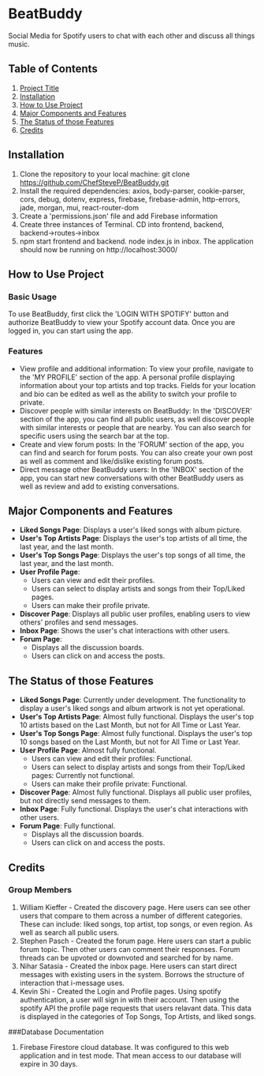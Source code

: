 # BeatBuddy
Social Media for Spotify users to chat with each other and discuss all things music.
## Table of Contents
1. [Project Title](#beatbuddy)
2. [Installation](#installation)
3. [How to Use Project](#how-to-use-project)
4. [Major Components and Features](#major-components-and-features)
5. [The Status of those Features](#the-status-of-those-features)
6. [Credits](#credits)
## Installation 
1. Clone the repository to your local machine: git clone https://github.com/ChefSteveP/BeatBuddy.git
2. Install the required dependencies: axios, body-parser, cookie-parser, cors, debug, dotenv, express, firebase, firebase-admin, http-errors, jade, morgan, mui, react-router-dom
3. Create a 'permissions.json' file and add Firebase information
4. Create three instances of Terminal. CD into frontend, backend, backend->routes->inbox
5. npm start frontend and backend. node index.js in inbox.
The application should now be running on http://localhost:3000/
## How to Use Project
### Basic Usage
To use BeatBuddy, first click the 'LOGIN WITH SPOTIFY' button and authorize BeatBuddy to view your Spotify account data. Once you are logged in, you can start using the app.
### Features
- View profile and additional information: To view your profile, navigate to the 'MY PROFILE' section of the app. A personal profile displaying information about your top artists and top tracks. Fields for your location and bio can be edited as well as the ability to switch your profile to private.
- Discover people with similar interests on BeatBuddy: In the 'DISCOVER' section of the app, you can find all public users, as well discover people with similar interests or people that are nearby. You can also search for specific users using the search bar at the top.
- Create and view forum posts: In the 'FORUM' section of the app, you can find and search for forum posts. You can also create your own post as well as comment and like/dislike existing forum posts.
- Direct message other BeatBuddy users: In the 'INBOX' section of the app, you can start new conversations with other BeatBuddy users as well as review and add to existing conversations.
## Major Components and Features

-   **Liked Songs Page**: Displays a user's liked songs with album picture.
-   **User's Top Artists Page**: Displays the user's top artists of all time, the last year, and the last month.
-   **User's Top Songs Page**: Displays the user's top songs of all time, the last year, and the last month.
-   **User Profile Page**:
    -   Users can view and edit their profiles.
    -   Users can select to display artists and songs from their Top/Liked pages.
    -   Users can make their profile private.
-   **Discover Page**: Displays all public user profiles, enabling users to view others' profiles and send messages.
-   **Inbox Page**: Shows the user's chat interactions with other users.
-   **Forum Page**:
    -   Displays all the discussion boards.
    -   Users can click on and access the posts.
## The Status of those Features

-   **Liked Songs Page**: Currently under development. The functionality to display a user's liked songs and album artwork is not yet operational.
-   **User's Top Artists Page**: Almost fully functional. Displays the user's top 10 artists based on the Last Month, but not for All Time or Last Year.
-   **User's Top Songs Page**: Almost fully functional. Displays the user's top 10 songs based on the Last Month, but not for All Time or Last Year.
-   **User Profile Page**: Almost fully functional.
    -   Users can view and edit their profiles: Functional.
    -   Users can select to display artists and songs from their Top/Liked pages: Currently not functional.
    -   Users can make their profile private: Functional.
-   **Discover Page**: Almost fully functional. Displays all public user profiles, but not directly send messages to them.
-   **Inbox Page**: Fully functional. Displays the user's chat interactions with other users.
-   **Forum Page**: Fully functional.
    -   Displays all the discussion boards.
    -   Users can click on and access the posts.
## Credits
### Group Members
  1. William Kieffer - Created the discovery page. Here users can see other users that compare to them across a number of different categories. These can include: liked songs, top artist, top songs, or even region. As well as search all public users. 
  2. Stephen Pasch - Created the forum page. Here users can start a public forum topic. Then other users can comment their responses. Forum threads can be upvoted or downvoted and searched for by name.
  3. Nihar Satasia - Created the inbox page. Here users can start direct messages with existing users in the system. Borrows the structure of interaction that i-message uses. 
  4. Kevin Shi - Created the Login and Profile pages. Using spotify authentication, a user will sign in with their account. Then using the spotify API the profile page requests that users relavant data. This data is displayed in the categories of Top Songs, Top Artists, and liked songs.
  
###Database Documentation
1. Firebase Firestore cloud database. It was configured to this web application and in test mode. That mean access to our database will expire in 30 days. 

